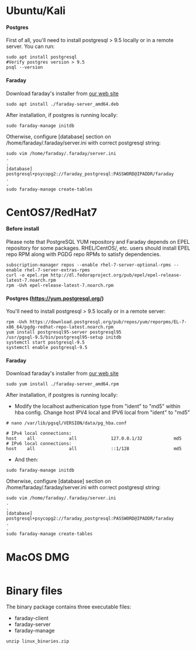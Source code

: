 
# Ubuntu/Kali

#### Postgres

First of all, you'll need to install postgresql > 9.5 locally or in a remote server. You can run:
```
sudo apt install postgresql
#Verify postgres version > 9.5
psql --version
```
#### Faraday

Download faraday's installer from [our web site](https://portal.faradaysec.com)
```
sudo apt install ./faraday-server_amd64.deb
```
After installation, if postgres is running locally:
```
sudo faraday-manage initdb
```
Otherwise, configure [database] section on /home/faraday/.faraday/server.ini with correct postgresql string:
```
sudo vim /home/faraday/.faraday/server.ini
.
.
[database]
postgresql+psycopg2://faraday_postgresql:PASSWORD@IPADDR/faraday
.
.
sudo faraday-manage create-tables
```
# CentOS7/RedHat7

#### Before install
Please note that PostgreSQL YUM repository and Faraday depends on EPEL repository for some packages. RHEL/CentOS/, etc. users should install EPEL repo RPM along with PGDG repo RPMs to satisfy dependencies.
```
subscription-manager repos --enable rhel-7-server-optional-rpms --enable rhel-7-server-extras-rpms
curl -o epel.rpm http://dl.fedoraproject.org/pub/epel/epel-release-latest-7.noarch.rpm
rpm -Uvh epel-release-latest-7.noarch.rpm
```

#### Postgres (https://yum.postgresql.org/)

You'll need to install postgresql > 9.5 locally or in a remote server:

```
rpm -Uvh https://download.postgresql.org/pub/repos/yum/reporpms/EL-7-x86_64/pgdg-redhat-repo-latest.noarch.rpm
yum install postgresql95-server postgresql95
/usr/pgsql-9.5/bin/postgresql95-setup initdb
systemctl start postgresql-9.5
systemctl enable postgresql-9.5
```

#### Faraday

Download faraday's installer from [our web site](https://portal.faradaysec.com)

```
sudo yum install ./faraday-server_amd64.rpm
```
After installation, if postgres is running locally:

* Modify the localhost authenication type from "ident" to "md5" within hba config. Change host IPV4 local and IPV6 local from "ident" to "md5"
```
# nano /var/lib/pgsql/VERSION/data/pg_hba.conf

# IPv4 local connections:
host    all             all             127.0.0.1/32            md5
# IPv6 local connections:
host    all             all             ::1/128                 md5
```
* And then:
```
sudo faraday-manage initdb
```
Otherwise, configure [database] section on /home/faraday/.faraday/server.ini with correct postgresql string:
```
sudo vim /home/faraday/.faraday/server.ini
.
.
[database]
postgresql+psycopg2://faraday_postgresql:PASSWORD@IPADDR/faraday
.
.
sudo faraday-manage create-tables
```

# MacOS DMG

```
```

# Binary files

The binary package contains three executable files:

* faraday-client
* faraday-server
* faraday-manage

```
unzip linux_binaries.zip
```